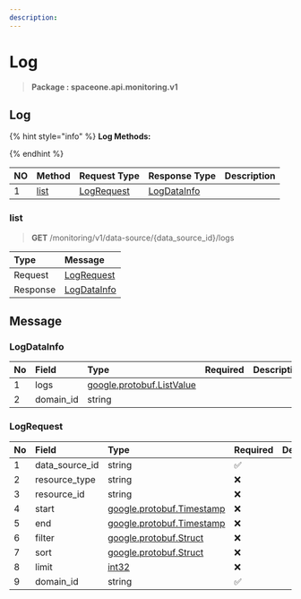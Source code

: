 ```yaml
---
description:  
---
```

# Log

>  **Package : spaceone.api.monitoring.v1**

## Log

{% hint style="info" %}
**Log Methods:**

{%  endhint %}


| NO |  Method | Request Type | Response Type | Description |
| :--- | :--- | :--- | :--- | :--- |
| 1 | [list](Log.md#list)| [LogRequest](Log.md#logrequest)| [LogDataInfo](Log.md#logdatainfo) |  |

### list
> **GET** /monitoring/v1/data-source/{data_source_id}/logs
>



| Type | Message |
| :--- | :--- |
| Request | [LogRequest](Log.md#logrequest) |
| Response |  [LogDataInfo](Log.md#logdatainfo)  |





## Message

### LogDataInfo
| No | Field | Type | Required | Description |
| :--- | :--- | :--- | :--- | :--- |
| 1 | logs |[google.protobuf.ListValue](https://developers.google.com/protocol-buffers/docs/reference/overview) | ||
| 2 | domain_id |string | ||

### LogRequest
| No | Field | Type | Required | Description |
| :--- | :--- | :--- | :--- | :--- |
| 1 | data_source_id |string |✅ ||
| 2 | resource_type |string |❌ ||
| 3 | resource_id |string |❌ ||
| 4 | start |[google.protobuf.Timestamp](https://github.com/protocolbuffers/protobuf/blob/master/src/google/protobuf/timestamp.proto) |❌ ||
| 5 | end |[google.protobuf.Timestamp](https://github.com/protocolbuffers/protobuf/blob/master/src/google/protobuf/timestamp.proto) |❌ ||
| 6 | filter |[google.protobuf.Struct](https://github.com/protocolbuffers/protobuf/blob/master/src/google/protobuf/struct.proto) |❌ ||
| 7 | sort |[google.protobuf.Struct](https://github.com/protocolbuffers/protobuf/blob/master/src/google/protobuf/struct.proto) |❌ ||
| 8 | limit |[int32](https://github.com/protocolbuffers/protobuf/blob/master/src/google/protobuf/type.proto) |❌ ||
| 9 | domain_id |string |✅ ||
